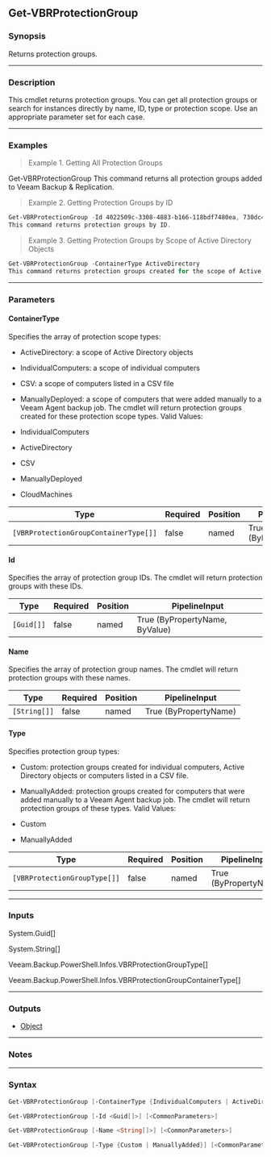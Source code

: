 Get-VBRProtectionGroup
----------------------

### Synopsis
Returns protection groups.

---

### Description

This cmdlet returns protection groups.
You can get all protection groups or search for instances directly by name, ID, type or protection scope. Use an appropriate parameter set for each case.

---

### Examples
> Example 1. Getting All Protection Groups

Get-VBRProtectionGroup
This command returns all protection groups added to Veeam Backup & Replication.
> Example 2. Getting Protection Groups by ID

```PowerShell
Get-VBRProtectionGroup -Id 4022509c-3308-4883-b166-118bdf7480ea, 730dc485-84c2-4a9d-86e7-2e35d1d5a0be
This command returns protection groups by ID.
```
> Example 3. Getting Protection Groups by Scope of Active Directory Objects

```PowerShell
Get-VBRProtectionGroup -ContainerType ActiveDirectory
This command returns protection groups created for the scope of Active Directory objects.
```

---

### Parameters
#### **ContainerType**
Specifies the array of protection scope types:
* ActiveDirectory: a scope of Active Directory objects
* IndividualComputers: a scope of individual computers
* CSV: a scope of computers listed in a CSV file
* ManuallyDeployed: a scope of computers that were added manually to a Veeam Agent backup job.
The cmdlet will return protection groups created for these protection scope types.
Valid Values:

* IndividualComputers
* ActiveDirectory
* CSV
* ManuallyDeployed
* CloudMachines

|Type                                 |Required|Position|PipelineInput        |
|-------------------------------------|--------|--------|---------------------|
|`[VBRProtectionGroupContainerType[]]`|false   |named   |True (ByPropertyName)|

#### **Id**
Specifies the array of protection group IDs. The cmdlet will return protection groups with these IDs.

|Type      |Required|Position|PipelineInput                 |
|----------|--------|--------|------------------------------|
|`[Guid[]]`|false   |named   |True (ByPropertyName, ByValue)|

#### **Name**
Specifies the array of protection group names. The cmdlet will return protection groups with these names.

|Type        |Required|Position|PipelineInput        |
|------------|--------|--------|---------------------|
|`[String[]]`|false   |named   |True (ByPropertyName)|

#### **Type**
Specifies protection group types:
* Custom: protection groups created for individual computers, Active Directory objects or computers listed in a CSV file.
* ManuallyAdded: protection groups created for computers that were added manually to a Veeam Agent backup job.
The cmdlet will return protection groups of these types.
Valid Values:

* Custom
* ManuallyAdded

|Type                        |Required|Position|PipelineInput        |
|----------------------------|--------|--------|---------------------|
|`[VBRProtectionGroupType[]]`|false   |named   |True (ByPropertyName)|

---

### Inputs
System.Guid[]

System.String[]

Veeam.Backup.PowerShell.Infos.VBRProtectionGroupType[]

Veeam.Backup.PowerShell.Infos.VBRProtectionGroupContainerType[]

---

### Outputs
* [Object](https://learn.microsoft.com/en-us/dotnet/api/System.Object)

---

### Notes

---

### Syntax
```PowerShell
Get-VBRProtectionGroup [-ContainerType {IndividualComputers | ActiveDirectory | CSV | ManuallyDeployed | CloudMachines}] [<CommonParameters>]
```
```PowerShell
Get-VBRProtectionGroup [-Id <Guid[]>] [<CommonParameters>]
```
```PowerShell
Get-VBRProtectionGroup [-Name <String[]>] [<CommonParameters>]
```
```PowerShell
Get-VBRProtectionGroup [-Type {Custom | ManuallyAdded}] [<CommonParameters>]
```
